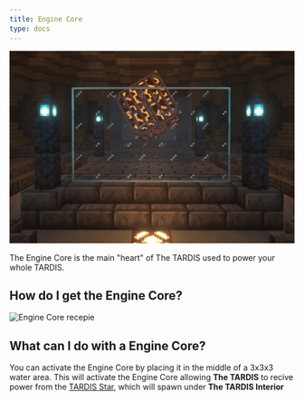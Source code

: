 ```yaml
---
title: Engine Core
type: docs
---
```


![Image of Engine Core](images/engine_core/engine_core.png)

The Engine Core is the main "heart" of The TARDIS used to power your whole TARDIS.

## How do I get the Engine Core?

![Engine Core recepie](engine_core_recepie.png)

## What can I do with a Engine Core?
You can activate the Engine Core by placing it in the middle of a 3x3x3 water area. This will activate the Engine Core allowing **The TARDIS** to recive power from the [TARDIS Star](../../mechanics/star.md), which will spawn under **The TARDIS Interior**
